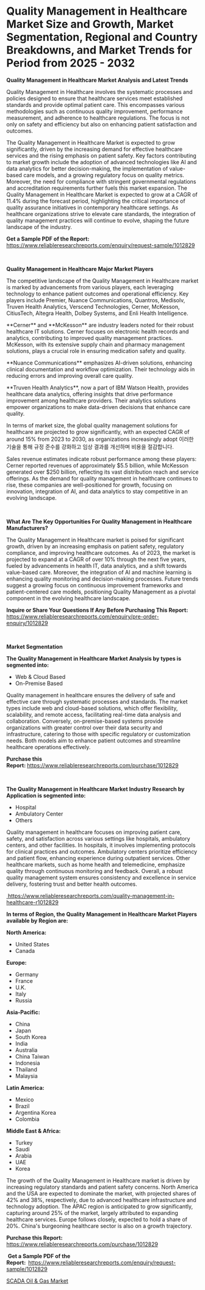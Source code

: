 <p><h1>Quality Management in Healthcare Market Size and Growth, Market Segmentation, Regional and Country Breakdowns, and Market Trends for Period from 2025 -  2032</h1></p><p><strong>Quality Management in Healthcare Market Analysis and Latest Trends</strong></p>
<p><p>Quality Management in Healthcare involves the systematic processes and policies designed to ensure that healthcare services meet established standards and provide optimal patient care. This encompasses various methodologies such as continuous quality improvement, performance measurement, and adherence to healthcare regulations. The focus is not only on safety and efficiency but also on enhancing patient satisfaction and outcomes.</p><p>The Quality Management in Healthcare Market is expected to grow significantly, driven by the increasing demand for effective healthcare services and the rising emphasis on patient safety. Key factors contributing to market growth include the adoption of advanced technologies like AI and data analytics for better decision-making, the implementation of value-based care models, and a growing regulatory focus on quality metrics. Moreover, the need for compliance with stringent governmental regulations and accreditation requirements further fuels this market expansion. The Quality Management in Healthcare Market is expected to grow at a CAGR of 11.4% during the forecast period, highlighting the critical importance of quality assurance initiatives in contemporary healthcare settings. As healthcare organizations strive to elevate care standards, the integration of quality management practices will continue to evolve, shaping the future landscape of the industry.</p></p>
<p><strong>Get a Sample PDF of the Report:&nbsp;</strong> <a href="https://www.reliableresearchreports.com/enquiry/request-sample/1012829?utm_campaign=3078&utm_medium=2&utm_source=Github&utm_content=ia&utm_term=05032025&utm_id=quality-management-in-healthcare">https://www.reliableresearchreports.com/enquiry/request-sample/1012829</a></p>
<p>&nbsp;</p>
<p><strong>Quality Management in Healthcare Major Market Players</strong></p>
<p><p>The competitive landscape of the Quality Management in Healthcare market is marked by advancements from various players, each leveraging technology to enhance patient outcomes and operational efficiency. Key players include Premier, Nuance Communications, Quantros, Medisolv, Truven Health Analytics, Verscend Technologies, Cerner, McKesson, CitiusTech, Altegra Health, Dolbey Systems, and Enli Health Intelligence.</p><p>**Cerner** and **McKesson** are industry leaders noted for their robust healthcare IT solutions. Cerner focuses on electronic health records and analytics, contributing to improved quality management practices. McKesson, with its extensive supply chain and pharmacy management solutions, plays a crucial role in ensuring medication safety and quality.</p><p>**Nuance Communications** emphasizes AI-driven solutions, enhancing clinical documentation and workflow optimization. Their technology aids in reducing errors and improving overall care quality.</p><p>**Truven Health Analytics**, now a part of IBM Watson Health, provides healthcare data analytics, offering insights that drive performance improvement among healthcare providers. Their analytics solutions empower organizations to make data-driven decisions that enhance care quality.</p><p>In terms of market size, the global quality management solutions for healthcare are projected to grow significantly, with an expected CAGR of around 15% from 2023 to 2030, as organizations increasingly adopt 이러한 기술을 통해 규정 준수를 강화하고 임상 결과를 개선하며 비용을 절감합니다. </p><p>Sales revenue estimates indicate robust performance among these players: Cerner reported revenues of approximately $5.5 billion, while McKesson generated over $250 billion, reflecting its vast distribution reach and service offerings. As the demand for quality management in healthcare continues to rise, these companies are well-positioned for growth, focusing on innovation, integration of AI, and data analytics to stay competitive in an evolving landscape.</p></p>
<p>&nbsp;</p>
<p><strong>What Are The Key Opportunities For Quality Management in Healthcare Manufacturers?</strong></p>
<p><p>The Quality Management in Healthcare market is poised for significant growth, driven by an increasing emphasis on patient safety, regulatory compliance, and improving healthcare outcomes. As of 2023, the market is projected to expand at a CAGR of over 10% through the next five years, fueled by advancements in health IT, data analytics, and a shift towards value-based care. Moreover, the integration of AI and machine learning is enhancing quality monitoring and decision-making processes. Future trends suggest a growing focus on continuous improvement frameworks and patient-centered care models, positioning Quality Management as a pivotal component in the evolving healthcare landscape.</p></p>
<p><strong>Inquire or Share Your Questions If Any Before Purchasing This Report:</strong> <a href="https://www.reliableresearchreports.com/enquiry/pre-order-enquiry/1012829?utm_campaign=3078&utm_medium=2&utm_source=Github&utm_content=ia&utm_term=05032025&utm_id=quality-management-in-healthcare">https://www.reliableresearchreports.com/enquiry/pre-order-enquiry/1012829</a></p>
<p>&nbsp;</p>
<p><strong>Market Segmentation</strong></p>
<p><strong>The Quality Management in Healthcare Market Analysis by types is segmented into:</strong></p>
<p><ul><li>Web & Cloud Based</li><li>On-Premise Based</li></ul></p>
<p><p>Quality management in healthcare ensures the delivery of safe and effective care through systematic processes and standards. The market types include web and cloud-based solutions, which offer flexibility, scalability, and remote access, facilitating real-time data analysis and collaboration. Conversely, on-premise-based systems provide organizations with greater control over their data security and infrastructure, catering to those with specific regulatory or customization needs. Both models aim to enhance patient outcomes and streamline healthcare operations effectively.</p></p>
<p><strong>Purchase this Report:&nbsp;</strong><a href="https://www.reliableresearchreports.com/purchase/1012829?utm_campaign=3078&utm_medium=2&utm_source=Github&utm_content=ia&utm_term=05032025&utm_id=quality-management-in-healthcare">https://www.reliableresearchreports.com/purchase/1012829</a></p>
<p>&nbsp;</p>
<p><strong>The Quality Management in Healthcare Market Industry Research by Application is segmented into:</strong></p>
<p><ul><li>Hospital</li><li>Ambulatory Center</li><li>Others</li></ul></p>
<p><p>Quality management in healthcare focuses on improving patient care, safety, and satisfaction across various settings like hospitals, ambulatory centers, and other facilities. In hospitals, it involves implementing protocols for clinical practices and outcomes. Ambulatory centers prioritize efficiency and patient flow, enhancing experience during outpatient services. Other healthcare markets, such as home health and telemedicine, emphasize quality through continuous monitoring and feedback. Overall, a robust quality management system ensures consistency and excellence in service delivery, fostering trust and better health outcomes.</p></p>
<p><a href="https://www.reliableresearchreports.com/quality-management-in-healthcare-r1012829?utm_campaign=3078&utm_medium=2&utm_source=Github&utm_content=ia&utm_term=05032025&utm_id=quality-management-in-healthcare">&nbsp;https://www.reliableresearchreports.com/quality-management-in-healthcare-r1012829</a></p>
<p><strong>In terms of Region, the Quality Management in Healthcare Market Players available by Region are:</strong></p>
<p>
    <p> <strong> North America: </strong>
        <ul>
            <li>United States</li>
            <li>Canada</li>
        </ul>
        </p> 
    <p> <strong> Europe: </strong>
        <ul>
            <li>Germany</li>
            <li>France</li>
            <li>U.K.</li>
            <li>Italy</li>
            <li>Russia</li>
        </ul>
        </p> 
    <p> <strong> Asia-Pacific: </strong>
        <ul>
            <li>China</li>
            <li>Japan</li>
            <li>South Korea</li>
            <li>India</li>
            <li>Australia</li>
            <li>China Taiwan</li>
            <li>Indonesia</li>
            <li>Thailand</li>
            <li>Malaysia</li>
        </ul>
        </p> 
    <p> <strong> Latin America: </strong>
        <ul>
            <li>Mexico</li>
            <li>Brazil</li>
            <li>Argentina Korea</li>
            <li>Colombia</li>
        </ul>
        </p> 
    <p> <strong> Middle East & Africa: </strong>
        <ul>
            <li>Turkey</li>
            <li>Saudi</li>
            <li>Arabia</li>
            <li>UAE</li>
            <li>Korea</li>
        </ul>
    </p>
    </p>
<p><p>The growth of the Quality Management in Healthcare market is driven by increasing regulatory standards and patient safety concerns. North America and the USA are expected to dominate the market, with projected shares of 42% and 38%, respectively, due to advanced healthcare infrastructure and technology adoption. The APAC region is anticipated to grow significantly, capturing around 25% of the market, largely attributed to expanding healthcare services. Europe follows closely, expected to hold a share of 20%. China's burgeoning healthcare sector is also on a growth trajectory.</p></p>
<p><strong>Purchase this Report: </strong><a href="https://www.reliableresearchreports.com/purchase/1012829?utm_campaign=3078&utm_medium=2&utm_source=Github&utm_content=ia&utm_term=05032025&utm_id=quality-management-in-healthcare">https://www.reliableresearchreports.com/purchase/1012829</a></p>
<p>&nbsp;<strong>Get a Sample PDF of the Report:&nbsp;&nbsp;</strong><a href="https://www.reliableresearchreports.com/enquiry/request-sample/1012829?utm_campaign=3078&utm_medium=2&utm_source=Github&utm_content=ia&utm_term=05032025&utm_id=quality-management-in-healthcare">https://www.reliableresearchreports.com/enquiry/request-sample/1012829</a></p>
<p><strong></strong></p>
<p><p><a href="https://github.com/kimberjam0i/Market-Research-Report-List-1/blob/main/scada-oil-gas-market.md?utm_campaign=3078&utm_medium=2&utm_source=Github&utm_content=ia&utm_term=05032025&utm_id=quality-management-in-healthcare">SCADA Oil & Gas Market</a></p></p>